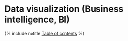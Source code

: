 # Data visualization (Business intelligence, BI)

{% include notitle [Table of contents](_includes/toc-table.md) %}
